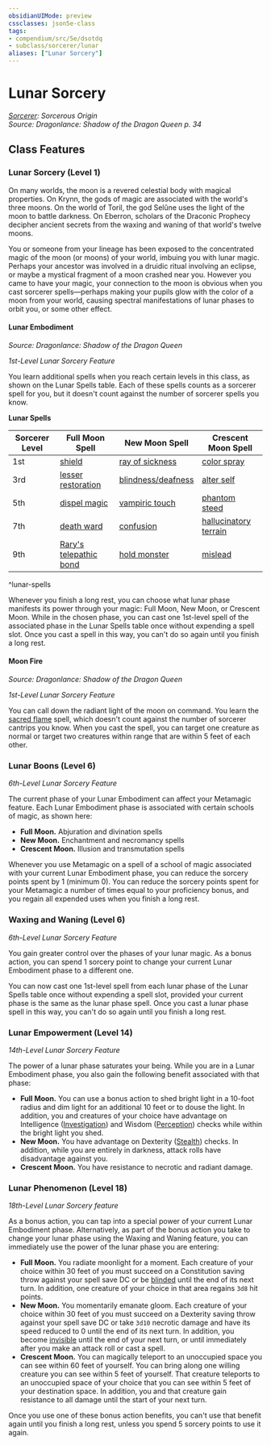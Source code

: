 ```yaml
---
obsidianUIMode: preview
cssclasses: json5e-class
tags:
- compendium/src/5e/dsotdq
- subclass/sorcerer/lunar
aliases: ["Lunar Sorcery"]
---
```

# Lunar Sorcery
*[Sorcerer](TTRPG/Source%20Material/Mechanics/classes/Sorcerer/Sorcerer.md): Sorcerous Origin*  
*Source: Dragonlance: Shadow of the Dragon Queen p. 34*  


## Class Features

### Lunar Sorcery (Level 1)

On many worlds, the moon is a revered celestial body with magical properties. On Krynn, the gods of magic are associated with the world's three moons. On the world of Toril, the god Selûne uses the light of the moon to battle darkness. On Eberron, scholars of the Draconic Prophecy decipher ancient secrets from the waxing and waning of that world's twelve moons.

You or someone from your lineage has been exposed to the concentrated magic of the moon (or moons) of your world, imbuing you with lunar magic. Perhaps your ancestor was involved in a druidic ritual involving an eclipse, or maybe a mystical fragment of a moon crashed near you. However you came to have your magic, your connection to the moon is obvious when you cast sorcerer spells—perhaps making your pupils glow with the color of a moon from your world, causing spectral manifestations of lunar phases to orbit you, or some other effect.

#### Lunar Embodiment
_Source: Dragonlance: Shadow of the Dragon Queen_

*1st-Level Lunar Sorcery Feature*

You learn additional spells when you reach certain levels in this class, as shown on the Lunar Spells table. Each of these spells counts as a sorcerer spell for you, but it doesn't count against the number of sorcerer spells you know.

**Lunar Spells**

| Sorcerer Level | Full Moon Spell | New Moon Spell | Crescent Moon Spell |
|----------------|-----------------|----------------|---------------------|
| 1st | [shield](TTRPG/Source%20Material/Mechanics/spells/shield.md) | [ray of sickness](ray-of-sickness.md) | [color spray](TTRPG/Source%20Material/Mechanics/spells/color-spray.md) |
| 3rd | [lesser restoration](TTRPG/Source%20Material/Mechanics/spells/lesser-restoration.md) | [blindness/deafness](TTRPG/Source%20Material/Mechanics/spells/blindness-deafness.md) | [alter self](TTRPG/Source%20Material/Mechanics/spells/alter-self.md) |
| 5th | [dispel magic](TTRPG/Source%20Material/Mechanics/spells/dispel-magic.md) | [vampiric touch](TTRPG/Source%20Material/Mechanics/spells/vampiric-touch.md) | [phantom steed](TTRPG/Source%20Material/Mechanics/spells/phantom-steed.md) |
| 7th | [death ward](TTRPG/Source%20Material/Mechanics/spells/death-ward.md) | [confusion](TTRPG/Source%20Material/Mechanics/spells/confusion.md) | [hallucinatory terrain](TTRPG/Source%20Material/Mechanics/spells/hallucinatory-terrain.md) |
| 9th | [Rary's telepathic bond](TTRPG/Source%20Material/Mechanics/spells/rarys-telepathic-bond.md) | [hold monster](TTRPG/Source%20Material/Mechanics/spells/hold-monster.md) | [mislead](TTRPG/Source%20Material/Mechanics/spells/mislead.md) |
^lunar-spells

Whenever you finish a long rest, you can choose what lunar phase manifests its power through your magic: Full Moon, New Moon, or Crescent Moon. While in the chosen phase, you can cast one 1st-level spell of the associated phase in the Lunar Spells table once without expending a spell slot. Once you cast a spell in this way, you can't do so again until you finish a long rest.

#### Moon Fire
_Source: Dragonlance: Shadow of the Dragon Queen_

*1st-Level Lunar Sorcery Feature*

You can call down the radiant light of the moon on command. You learn the [sacred flame](TTRPG/Source%20Material/Mechanics/spells/sacred-flame.md) spell, which doesn't count against the number of sorcerer cantrips you know. When you cast the spell, you can target one creature as normal or target two creatures within range that are within 5 feet of each other.

### Lunar Boons (Level 6)

*6th-Level Lunar Sorcery Feature*

The current phase of your Lunar Embodiment can affect your Metamagic feature. Each Lunar Embodiment phase is associated with certain schools of magic, as shown here:

- **Full Moon.** Abjuration and divination spells  
- **New Moon.** Enchantment and necromancy spells  
- **Crescent Moon.** Illusion and transmutation spells  

Whenever you use Metamagic on a spell of a school of magic associated with your current Lunar Embodiment phase, you can reduce the sorcery points spent by 1 (minimum 0). You can reduce the sorcery points spent for your Metamagic a number of times equal to your proficiency bonus, and you regain all expended uses when you finish a long rest.

### Waxing and Waning (Level 6)

*6th-Level Lunar Sorcery Feature*

You gain greater control over the phases of your lunar magic. As a bonus action, you can spend 1 sorcery point to change your current Lunar Embodiment phase to a different one.

You can now cast one 1st-level spell from each lunar phase of the Lunar Spells table once without expending a spell slot, provided your current phase is the same as the lunar phase spell. Once you cast a lunar phase spell in this way, you can't do so again until you finish a long rest.

### Lunar Empowerment (Level 14)

*14th-Level Lunar Sorcery Feature*

The power of a lunar phase saturates your being. While you are in a Lunar Embodiment phase, you also gain the following benefit associated with that phase:

- **Full Moon.** You can use a bonus action to shed bright light in a 10-foot radius and dim light for an additional 10 feet or to douse the light. In addition, you and creatures of your choice have advantage on Intelligence ([Investigation](TTRPG/Source%20Material/Mechanics/Rules/skills.md#Investigation)) and Wisdom ([Perception](TTRPG/Source%20Material/Mechanics/Rules/skills.md#Perception)) checks while within the bright light you shed.  
- **New Moon.** You have advantage on Dexterity ([Stealth](TTRPG/Source%20Material/Mechanics/Rules/skills.md#Stealth)) checks. In addition, while you are entirely in darkness, attack rolls have disadvantage against you.  
- **Crescent Moon.** You have resistance to necrotic and radiant damage.  

### Lunar Phenomenon (Level 18)

*18th-Level Lunar Sorcery feature*

As a bonus action, you can tap into a special power of your current Lunar Embodiment phase. Alternatively, as part of the bonus action you take to change your lunar phase using the Waxing and Waning feature, you can immediately use the power of the lunar phase you are entering:

- **Full Moon.** You radiate moonlight for a moment. Each creature of your choice within 30 feet of you must succeed on a Constitution saving throw against your spell save DC or be [blinded](TTRPG/Source%20Material/Mechanics/Rules/conditions.md#Blinded) until the end of its next turn. In addition, one creature of your choice in that area regains `3d8` hit points.  
- **New Moon.** You momentarily emanate gloom. Each creature of your choice within 30 feet of you must succeed on a Dexterity saving throw against your spell save DC or take `3d10` necrotic damage and have its speed reduced to 0 until the end of its next turn. In addition, you become [invisible](TTRPG/Source%20Material/Mechanics/Rules/conditions.md#Invisible) until the end of your next turn, or until immediately after you make an attack roll or cast a spell.  
- **Crescent Moon.** You can magically teleport to an unoccupied space you can see within 60 feet of yourself. You can bring along one willing creature you can see within 5 feet of yourself. That creature teleports to an unoccupied space of your choice that you can see within 5 feet of your destination space. In addition, you and that creature gain resistance to all damage until the start of your next turn.  

Once you use one of these bonus action benefits, you can't use that benefit again until you finish a long rest, unless you spend 5 sorcery points to use it again.